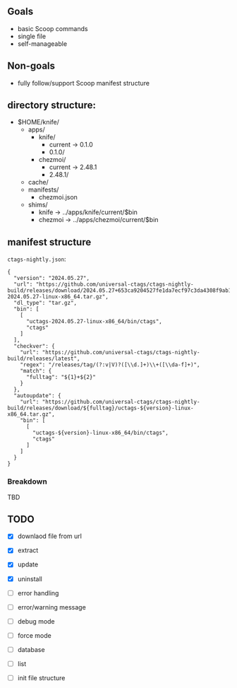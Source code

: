 ## Goals

- basic Scoop commands
- single file
- self-manageable

## Non-goals

- fully follow/support Scoop manifest structure

## directory structure:

- $HOME/knife/
    - apps/
        - knife/
            - current -> 0.1.0
            - 0.1.0/
        - chezmoi/
            - current -> 2.48.1
            - 2.48.1/
    - cache/
    - manifests/
        - chezmoi.json
    - shims/
        - knife -> ../apps/knife/current/$bin
        - chezmoi -> ../apps/chezmoi/current/$bin

## manifest structure

`ctags-nightly.json`:

```
{
  "version": "2024.05.27",
  "url": "https://github.com/universal-ctags/ctags-nightly-build/releases/download/2024.05.27+653ca9204527fe1da7ecf97c3da4308f9ab17d2c/uctags-2024.05.27-linux-x86_64.tar.gz",
  "dl_type": "tar.gz",
  "bin": [
    [
      "uctags-2024.05.27-linux-x86_64/bin/ctags",
      "ctags"
    ]
  ],
  "checkver": {
    "url": "https://github.com/universal-ctags/ctags-nightly-build/releases/latest",
    "regex": "/releases/tag/(?:v|V)?([\\d.]+)\\+([\\da-f]+)",
    "match": {
      "fulltag": "${1}+${2}"
    }
  },
  "autoupdate": {
    "url": "https://github.com/universal-ctags/ctags-nightly-build/releases/download/${fulltag}/uctags-${version}-linux-x86_64.tar.gz",
    "bin": [
      [
        "uctags-${version}-linux-x86_64/bin/ctags",
        "ctags"
      ]
    ]
  }
}
```

### Breakdown

TBD

## TODO

- [x] downlaod file from url
- [x] extract
- [x] update
- [x] uninstall

- [ ] error handling
- [ ] error/warning message

- [ ] debug mode
- [ ] force mode

- [ ] database
- [ ] list

- [ ] init file structure
